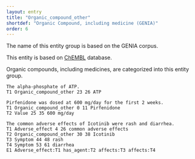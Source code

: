 ```yaml
---
layout: entry
title: "Organic_compound_other"
shortdef: "Organic Compound, including medicine (GENIA)"
order: 6
---
```


The name of this entity group is based on the GENIA corpus.

This entity is based on <a href="https://www.ebi.ac.uk/chembl/">ChEMBL</a> database.

Organic compounds, including medicines, are categorized into this entity group.

~~~ ann
The alpha-phosphate of ATP.
T1 Organic_compound_other 23 26 ATP
~~~

~~~ ann
Pirfenidone was dosed at 600 mg/day for the first 2 weeks.
T1 Organic_compound_other 0 11 Pirfenidone
T2 Value 25 35 600 mg/day
~~~

~~~ ann
The common adverse effects of Icotinib were rash and diarrhea.
T1 Adverse_effect 4 26 common adverse effects
T2 Organic_compound_other 30 38 Icotinib
T3 Symptom 44 48 rash
T4 Symptom 53 61 diarrhea
E1 Adverse_effect:T1 has_agent:T2 affects:T3 affects:T4
~~~


<!-- details -->
